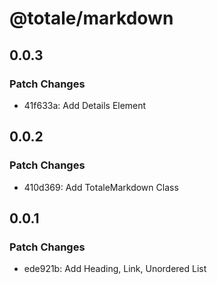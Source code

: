 # @totale/markdown

## 0.0.3

### Patch Changes

- 41f633a: Add Details Element

## 0.0.2

### Patch Changes

- 410d369: Add TotaleMarkdown Class

## 0.0.1

### Patch Changes

- ede921b: Add Heading, Link, Unordered List
